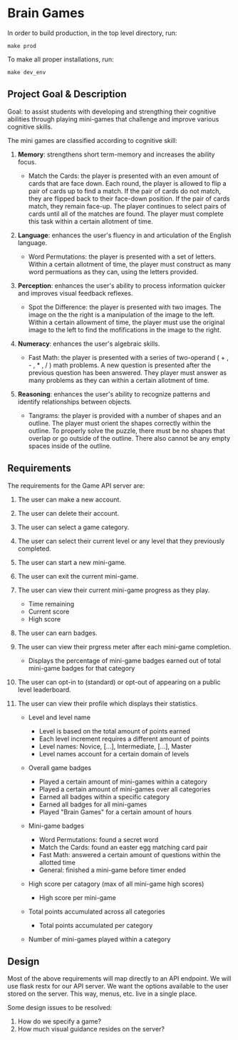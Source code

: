 # Brain Games

In order to build production, in the top level directory, run:

`make prod`

To make all proper installations, run:

`make dev_env`

## Project Goal & Description

Goal: to assist students with developing and strengthing their cognitive abilities through playing mini-games that challenge and improve various cognitive skills.

The mini games are classified according to cognitive skill:

1. **Memory**: strengthens short term-memory and increases the ability focus.
    - Match the Cards: the player is presented with an even amount of cards that are face down. 
    Each round, the player is allowed to flip a pair of cards up to find a match. If the pair of cards do not match, they are flipped back to their face-down position. If the pair of cards match, they remain face-up. The player continues to select pairs of cards until all of the matches are found. The player must complete this task within a certain allotment of time.

1. **Language**: enhances the user's fluency in and articulation of the English language.
    - Word Permutations: the player is presented with a set of letters. Within a certain allotment of time, the player must construct as many word permuations as they can, using the letters provided.

1. **Perception**: enhances the user's ability to process information quicker and improves visual feedback reflexes.
    - Spot the Difference: the player is presented with two images. The image on the the right is a manipulation of the image to the left. Within a certain allowment of time, the player must use the original image to the left to find the mofifications in the image to the right.

1. **Numeracy**: enhances the user's algebraic skills.
    - Fast Math: the player is presented with a series of two-operand ( + , - , * , / ) math problems. A new question is presented after the previous question has been answered. They player must answer as many problems as they can within a certain allotment of time.

1. **Reasoning**: enhances the user's ability to recognize patterns and identify relationships between objects.
    - Tangrams: the player is provided with a number of shapes and an outline. The player must orient the shapes correctly within the outline. To properly solve the puzzle, there must be no shapes that overlap or go outside of the outline. There also cannot be any empty spaces inside of the outline.

## Requirements

The requirements for the Game API server are:

1. The user can make a new account.

1. The user can delete their account.

1. The user can select a game category.

1. The user can select their current level or any level that they previously completed.

1. The user can start a new mini-game.

1. The user can exit the current mini-game.

1. The user can view their current mini-game progress as they play.
     - Time remaining
     - Current score
     - High score

1. The user can earn badges.

1. The user can view their prgress meter after each mini-game completion.
    - Displays the percentage of mini-game badges earned out of total mini-game badges for that category

1. The user can opt-in to (standard) or opt-out of appearing on a public level leaderboard.

1. The user can view their profile which displays their statistics.
    
    - Level and level name
        - Level is based on the total amount of points earned
        - Each level increment requires a different amount of points
        - Level names: Novice, [...], Intermediate, [...], Master
        - Level names account for a certain domain of levels

    - Overall game badges
        - Played a certain amount of mini-games within a category
        - Played a certain amount of mini-games over all categories
        - Earned all badges within a specific category
        - Earned all badges for all mini-games
        - Played "Brain Games" for a certain amount of hours

    - Mini-game badges
        - Word Permutations: found a secret word
        - Match the Cards: found an easter egg matching card pair
        - Fast Math: answered a certain amount of questions within the allotted time
        - General: finished a mini-game before timer ended

    - High score per catagory (max of all mini-game high scores)
        - High score per mini-game

    - Total points accumulated across all categories
        - Total points accumulated per category

    - Number of mini-games played within a category

## Design

Most of the above requirements will map directly to an API endpoint. We will use flask restx for our API server. We want the options available to the user stored on the server. This way, menus, etc. live in a single place.

Some design issues to be resolved:
1. How do we specify a game?
1. How much visual guidance resides on the server?

